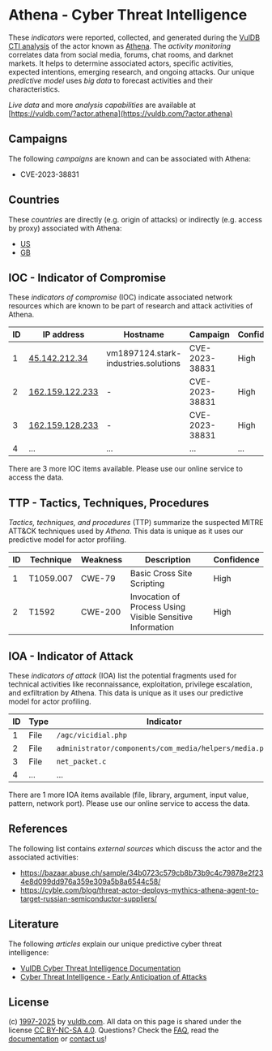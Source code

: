 # Athena - Cyber Threat Intelligence

These _indicators_ were reported, collected, and generated during the [VulDB CTI analysis](https://vuldb.com/?kb.cti) of the actor known as [Athena](https://vuldb.com/?actor.athena). The _activity monitoring_ correlates data from social media, forums, chat rooms, and darknet markets. It helps to determine associated actors, specific activities, expected intentions, emerging research, and ongoing attacks. Our unique _predictive model_ uses _big data_ to forecast activities and their characteristics.

_Live data_ and more _analysis capabilities_ are available at [https://vuldb.com/?actor.athena](https://vuldb.com/?actor.athena)

## Campaigns

The following _campaigns_ are known and can be associated with Athena:

* CVE-2023-38831

## Countries

These _countries_ are directly (e.g. origin of attacks) or indirectly (e.g. access by proxy) associated with Athena:

* [US](https://vuldb.com/?country.us)
* [GB](https://vuldb.com/?country.gb)

## IOC - Indicator of Compromise

These _indicators of compromise_ (IOC) indicate associated network resources which are known to be part of research and attack activities of Athena.

ID | IP address | Hostname | Campaign | Confidence
-- | ---------- | -------- | -------- | ----------
1 | [45.142.212.34](https://vuldb.com/?ip.45.142.212.34) | vm1897124.stark-industries.solutions | CVE-2023-38831 | High
2 | [162.159.122.233](https://vuldb.com/?ip.162.159.122.233) | - | CVE-2023-38831 | High
3 | [162.159.128.233](https://vuldb.com/?ip.162.159.128.233) | - | CVE-2023-38831 | High
4 | ... | ... | ... | ...

There are 3 more IOC items available. Please use our online service to access the data.

## TTP - Tactics, Techniques, Procedures

_Tactics, techniques, and procedures_ (TTP) summarize the suspected MITRE ATT&CK techniques used by _Athena_. This data is unique as it uses our predictive model for actor profiling.

ID | Technique | Weakness | Description | Confidence
-- | --------- | -------- | ----------- | ----------
1 | T1059.007 | CWE-79 | Basic Cross Site Scripting | High
2 | T1592 | CWE-200 | Invocation of Process Using Visible Sensitive Information | High

## IOA - Indicator of Attack

These _indicators of attack_ (IOA) list the potential fragments used for technical activities like reconnaissance, exploitation, privilege escalation, and exfiltration by Athena. This data is unique as it uses our predictive model for actor profiling.

ID | Type | Indicator | Confidence
-- | ---- | --------- | ----------
1 | File | `/agc/vicidial.php` | High
2 | File | `administrator/components/com_media/helpers/media.php` | High
3 | File | `net_packet.c` | Medium
4 | ... | ... | ...

There are 1 more IOA items available (file, library, argument, input value, pattern, network port). Please use our online service to access the data.

## References

The following list contains _external sources_ which discuss the actor and the associated activities:

* https://bazaar.abuse.ch/sample/34b0723c579cb8b73b9c4c79878e2f234e8d099dd976a359e309a5b8a6544c58/
* https://cyble.com/blog/threat-actor-deploys-mythics-athena-agent-to-target-russian-semiconductor-suppliers/

## Literature

The following _articles_ explain our unique predictive cyber threat intelligence:

* [VulDB Cyber Threat Intelligence Documentation](https://vuldb.com/?kb.cti)
* [Cyber Threat Intelligence - Early Anticipation of Attacks](https://www.scip.ch/en/?labs.20201022)

## License

(c) [1997-2025](https://vuldb.com/?kb.changelog) by [vuldb.com](https://vuldb.com/?kb.about). All data on this page is shared under the license [CC BY-NC-SA 4.0](https://creativecommons.org/licenses/by-nc-sa/4.0/). Questions? Check the [FAQ](https://vuldb.com/?kb.faq), read the [documentation](https://vuldb.com/?kb) or [contact us](https://vuldb.com/?contact)!
